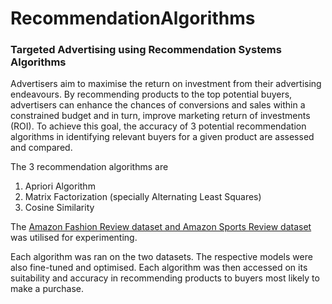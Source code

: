 # RecommendationAlgorithms
### Targeted Advertising using Recommendation Systems Algorithms 

Advertisers aim to maximise the return on investment from their advertising endeavours. By recommending products to the top potential buyers, advertisers can enhance the chances of conversions and sales within a constrained budget and in turn, improve marketing return of investments (ROI). To achieve this goal, the accuracy of 3 potential recommendation algorithms in identifying relevant buyers for a given product are assessed and compared. 

The 3 recommendation algorithms are 
1) Apriori Algorithm
2) Matrix Factorization (specially Alternating Least Squares)
3) Cosine Similarity

The [Amazon Fashion Review dataset and Amazon Sports Review dataset]([url](https://cseweb.ucsd.edu/~jmcauley/datasets/amazon_v2/)) was utilised for experimenting. 

Each algorithm was ran on the two datasets. The respective models were also fine-tuned and optimised. Each algorithm was then accessed on its suitability and accuracy in recommending products to buyers most likely to make a purchase. 
